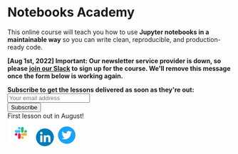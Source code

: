 <head>
  <link rel="stylesheet" href="_static/custom-theme.css">
</head>

# Notebooks Academy

This online course will teach you how to use **Jupyter notebooks in a maintainable way** so you can write clean, reproducible, and production-ready code.

**[Aug 1st, 2022] Important: Our newsletter service provider is down, so please [join our Slack](https://ploomber.io/community) to sign up for the course. We'll remove this message once the form below is working again.**

<div id="newsletter">

<div class="newsletter-copy"><b>Subscribe to get the lessons delivered as soon as they're out:</b></div>

<div id="revue-embed">
  <form action="https://www.getrevue.co/profile/ploomber/add_subscriber" method="post" id="revue-form" name="revue-form"  target="_blank">
  <div class="revue-form-group" id="email-text-field">
    <input class="revue-form-field" placeholder="Your email address" type="email" name="member[email]" id="member_email">
  </div>
  <div class="revue-form-actions" id="submit-btn">
    <input type="submit" value="Subscribe" name="member[subscribe]" id="member_submit">
  </div>
  </form>
</div>


<div class="newsletter-copy">First lesson out in August!</div>

</div>


<div class="center">
    <a href="https://ploomber.io/community"><img src="_static/slack.png" width="60" height="60" class="social"></a>
  <a href="https://linkedin.com/companies/ploomber"><img src="_static/Linkedin.png" width="40" height="40" class="social"></a>
  <a href="https://twitter.com/ploomber"><img src="_static/Twitter.png" width="50" height="50" class="social"></a>
</div>
